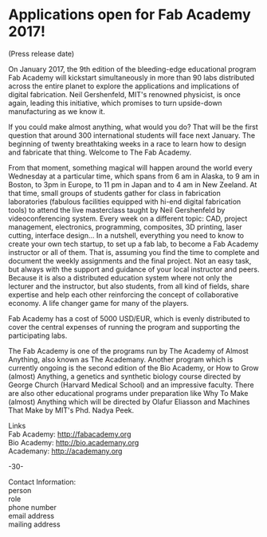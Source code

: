 # Applications open for Fab Academy 2017!

(Press release date)

On January 2017, the 9th edition of the bleeding-edge educational program Fab Academy will kickstart simultaneously in more than 90 labs distributed across the entire planet to explore the applications and implications of digital fabrication. Neil Gershenfeld, MIT's renowned physicist, is once again, leading this initiative, which promises to turn upside-down manufacturing as we know it.

If you could make almost anything, what would you do? That will be the first question that around 300 international students will face next January. The beginning of twenty breathtaking weeks in a race to learn how to design and fabricate that thing. Welcome to The Fab Academy.  

From that moment, something magical will happen around the world every Wednesday at a particular time, which spans from 6 am in Alaska, to 9 am in Boston, to 3pm in Europe, to 11 pm in Japan and to 4 am in New Zeeland. At that time, small groups of students gather for class in fabrication laboratories (fabulous facilities equipped with hi-end digital fabrication tools) to attend the live masterclass taught by Neil Gershenfeld by videoconferencing system. Every week on a different topic: CAD, project management, electronics, programming, composites, 3D  printing, laser cutting, interface design... In a nutshell, everything you need to know to create your own tech startup, to set up a fab lab, to become a Fab Academy instructor or all of them. That is, assuming you find the time to complete and document the weekly assignments and the final project. Not an easy task, but always with the support and guidance of your local instructor and peers. Because it is also a distributed education system where not only the lecturer and the instructor, but also students, from all kind of fields, share expertise and help each other reinforcing the concept of collaborative economy. A life changer game for many of the players.

Fab Academy has a cost of 5000 USD/EUR, which is evenly distributed to cover the central expenses of running the program and supporting the participating labs.

The Fab Academy is one of the programs run by The Academy of Almost Anything, also known as The Academany. Another program which is currently ongoing is the second edition of the Bio Academy, or How to Grow (almost) Anything, a genetics and synthetic biology course directed by George Church (Harvard Medical School) and an impressive faculty. There are also other educational programs under preparation like Why To Make (almost) Anything which will be directed by Olafur Eliasson and Machines That Make by MIT's Phd. Nadya Peek.

Links  
Fab Academy: http://fabacademy.org  
Bio Academy: http://bio.academany.org  
Academany: http://academany.org

-30-

Contact Information:  
person  
role  
phone number  
email address  
mailing address  
